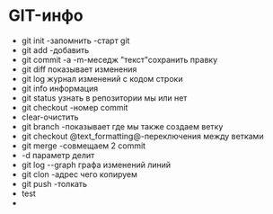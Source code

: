 #  GIT-инфо 
* git init -запомнить -старт git  
* git add -добавить 
* git commit -a -m-меседж  "текст"сохранить правку 
* git diff показывает изменения 
* git log журнал изменений с кодом строки 
* git info информация 
* git status узнать в репозитории мы или нет 
* git checkout -номер commit  
* clear-очистить 
* git branch -показывает где мы также создаем ветку 
*  git checkout @text_formatting@-переключения между ветками 
*  git merge -совмещаем 2 commit  
* -d параметр делит 
* git log --graph графа изменений линий 
* git clon -адрес чего копируем 
* git push -толкать 
* test
* 